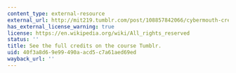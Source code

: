 ```yaml
---
content_type: external-resource
external_url: http://mit219.tumblr.com/post/108857842066/cybermouth-creative-commons-cc-by-nc-sa
has_external_license_warning: true
license: https://en.wikipedia.org/wiki/All_rights_reserved
status: ''
title: See the full credits on the course Tumblr.
uid: 40f3a8d6-9e99-490a-acd5-c7a61aed69ed
wayback_url: ''
---
```

